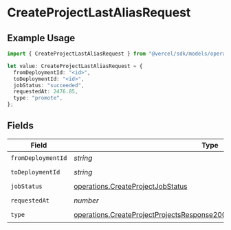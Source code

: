 # CreateProjectLastAliasRequest

## Example Usage

```typescript
import { CreateProjectLastAliasRequest } from "@vercel/sdk/models/operations/createproject.js";

let value: CreateProjectLastAliasRequest = {
  fromDeploymentId: "<id>",
  toDeploymentId: "<id>",
  jobStatus: "succeeded",
  requestedAt: 2476.85,
  type: "promote",
};
```

## Fields

| Field                                                                                                                                                                    | Type                                                                                                                                                                     | Required                                                                                                                                                                 | Description                                                                                                                                                              |
| ------------------------------------------------------------------------------------------------------------------------------------------------------------------------ | ------------------------------------------------------------------------------------------------------------------------------------------------------------------------ | ------------------------------------------------------------------------------------------------------------------------------------------------------------------------ | ------------------------------------------------------------------------------------------------------------------------------------------------------------------------ |
| `fromDeploymentId`                                                                                                                                                       | *string*                                                                                                                                                                 | :heavy_check_mark:                                                                                                                                                       | N/A                                                                                                                                                                      |
| `toDeploymentId`                                                                                                                                                         | *string*                                                                                                                                                                 | :heavy_check_mark:                                                                                                                                                       | N/A                                                                                                                                                                      |
| `jobStatus`                                                                                                                                                              | [operations.CreateProjectJobStatus](../../models/operations/createprojectjobstatus.md)                                                                                   | :heavy_check_mark:                                                                                                                                                       | N/A                                                                                                                                                                      |
| `requestedAt`                                                                                                                                                            | *number*                                                                                                                                                                 | :heavy_check_mark:                                                                                                                                                       | N/A                                                                                                                                                                      |
| `type`                                                                                                                                                                   | [operations.CreateProjectProjectsResponse200ApplicationJSONResponseBodyType](../../models/operations/createprojectprojectsresponse200applicationjsonresponsebodytype.md) | :heavy_check_mark:                                                                                                                                                       | N/A                                                                                                                                                                      |